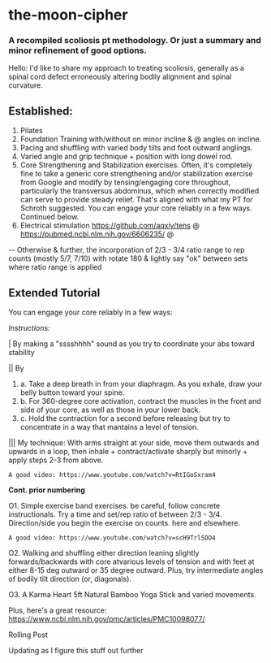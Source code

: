 # the-moon-cipher

### A recompiled scoliosis pt methodology. Or just a summary and minor refinement of good options. 

Hello: I'd like to share my approach to treating scoliosis, generally as a spinal cord defect erroneously altering bodily alignment and spinal curvature.

## Established:
1. Pilates
2. Foundation Training with/without on minor incline & @ angles on incline.
3. Pacing and shuffling with varied body tilts and foot outward anglings.
4. Varied angle and grip technique + position with long dowel rod.
5. Core Strengthening and Stabilization exercises. Often, it's completely fine to take a generic core strengthening and/or stabilization exercise from Google and modify by tensing/engaging core throughout, particularly the transversus abdominus, which when correctly modified can serve to provide steady relief. That's aligned with what my PT for Schroth suggested. You can engage your core reliably in a few ways. Continued below. 
6. Electrical stimulation https://github.com/aqxiy/tens   @ https://pubmed.ncbi.nlm.nih.gov/6606235/ @



   
-- Otherwise & further, the incorporation of 2/3 - 3/4 ratio range to rep counts (mostly 5/7, 7/10) with rotate 180 & lightly say "ok" between sets where ratio range is applied

## Extended Tutorial
You can engage your core reliably in a few ways:

*Instructions:*

| By making a "sssshhhh" sound as you try to coordinate your abs toward stability

|| By 

  1. a. Take a deep breath in from your diaphragm. As you exhale, draw your belly button toward your spine.
  2. b. For 360-degree core activation, contract the muscles in the front and side of your core, as well as those in your lower back.
  3. c. Hold the contraction for a second before releasing but try to concentrate in a way that mantains a level of tension.



||| My technique: With arms straight at your side, move them outwards and upwards in a loop, then inhale + contract/activate sharply but minorly + apply steps 2-3 from above.

    A good video: https://www.youtube.com/watch?v=RtIGoSxram4

**Cont. prior numbering**

O1. Simple exercise band exercises. be careful, follow concrete instructionals. Try a time and set/rep ratio of between 2/3 - 3/4. Direction/side you begin the exercise on counts. here and elsewhere.

    A good video: https://www.youtube.com/watch?v=scH9TrlSOO4

O2. Walking and shuffling either direction leaning slightly forwards/backwards with core atvarious levels of tension and with feet at either 8-15 deg outward or 35 degree outward. Plus, try intermediate angles of bodily tilt direction (or, diagonals).

O3. A Karma Heart 5ft Natural Bamboo Yoga Stick and varied movements.   

Plus, here's a great resource: https://www.ncbi.nlm.nih.gov/pmc/articles/PMC10098077/

Rolling Post

Updating as I figure this stuff out further
